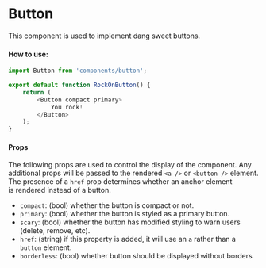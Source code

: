 Button
=========

This component is used to implement dang sweet buttons.

#### How to use:

```js
import Button from 'components/button';

export default function RockOnButton() {
	return (
		<Button compact primary>
			You rock!
		</Button>
	);
}
```

#### Props

The following props are used to control the display of the component. Any additional props will be passed to the rendered `<a />` or `<button />` element. The presence of a `href` prop determines whether an anchor element is rendered instead of a button.

* `compact`: (bool) whether the button is compact or not.
* `primary`: (bool) whether the button is styled as a primary button.
* `scary`: (bool) whether the button has modified styling to warn users (delete, remove, etc).
* `href`: (string) if this property is added, it will use an `a` rather than a `button` element.
* `borderless`: (bool) whether button should be displayed without borders
